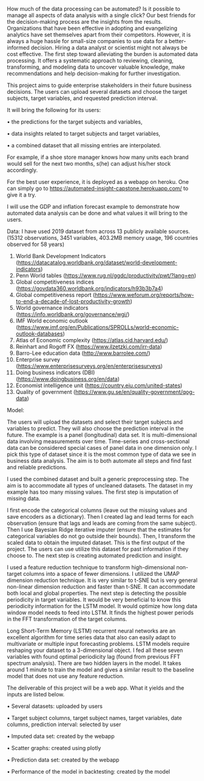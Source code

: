 How much of the data processing can be automated? Is it possible to manage all aspects of data analysis with a single click? Our best friends for the decision-making process are the insights from the results. Organizations that have been effective in adopting and evangelizing analytics have set themselves apart from their competitors. However, it is always a huge hassle for small-size companies to use data for a better-informed decision. Hiring a data analyst or scientist might not always be cost effective. The first step toward alleviating the burden is automated data processing. It offers a systematic approach to reviewing, cleaning, transforming, and modeling data to uncover valuable knowledge, make recommendations and help decision-making for further investigation.

This project aims to guide enterprise stakeholders in their future business decisions. The users can upload several datasets and choose the target subjects, target variables, and requested prediction interval.

It will bring the following for its users:

•	the predictions for the target subjects and variables,

•	data insights related to target subjects and target variables,

•	a combined dataset that all missing entries are interpolated.

For example, if a shoe store manager knows how many units each brand would sell for the next two months, s(he) can adjust his/her stock accordingly.

For the best user experience, it is deployed as a webapp on heroku. One can simply go to https://automated-insight-capstone.herokuapp.com/ to give it a try.

I will use the GDP and inflation forecast example to demonstrate how automated data analysis can be done and what values it will bring to the users.

Data: 
I have used 2019 dataset from across 13 publicly available sources. (15312 observations, 3451 variables, 403.2MB memory usage, 196 countries observed for 58 years)
1.	World Bank Development Indicators (https://datacatalog.worldbank.org/dataset/world-development-indicators)
2.	Penn World tables (https://www.rug.nl/ggdc/productivity/pwt/?lang=en)
3.	Global competitiveness indices (https://govdata360.worldbank.org/indicators/h93b3b7a4)
4.	Global competitiveness report (https://www.weforum.org/reports/how-to-end-a-decade-of-lost-productivity-growth)
5.	World governance indicators (https://info.worldbank.org/governance/wgi/)
6.	IMF World economic outlook (https://www.imf.org/en/Publications/SPROLLs/world-economic-outlook-databases)
7.	Atlas of Economic complexity (https://atlas.cid.harvard.edu/)
8.	Reinhart and Rogoff FX (https://www.ilzetzki.com/irr-data)
9.	Barro-Lee education data (http://www.barrolee.com/)
10.	Enterprise survey (https://www.enterprisesurveys.org/en/enterprisesurveys)
11.	Doing business indicators (DBI) (https://www.doingbusiness.org/en/data)
12.	Economist intelligence unit (https://country.eiu.com/united-states)
13.	Quality of government (https://www.gu.se/en/quality-government/qog-data)

Model:

The users will upload the datasets and select their target subjects and variables to predict. They will also choose the prediction interval in the future. The example is a panel (longitudinal) data set. It is multi-dimensional data involving measurements over time. Time-series and cross-sectional data can be considered special cases of panel data in one dimension only. I pick this type of dataset since it is the most common type of data we see in business data analysis. The aim is to both automate all steps and find fast and reliable predictions.

I used the combined dataset and built a generic preprocessing step. The aim is to accommodate all types of uncleaned datasets. The dataset in my example has too many missing values. The first step is imputation of missing data.

I first encode the categorical columns (leave out the missing values and save encoders as a dictionary). Then I created lag and lead terms for each observation (ensure that lags and leads are coming from the same subject). Then I use Bayesian Ridge iterative imputer (ensure that the estimates for categorical variables do not go outside their bounds). Then, I transform the scaled data to obtain the imputed dataset. This is the first output of the project. The users can use utilize this dataset for past information if they choose to. The next step is creating automated prediction and insight.

I used a feature reduction technique to transform high-dimensional non-target columns into a space of fewer dimensions. I utilized the UMAP dimension reduction technique. It is very similar to t-SNE but is very general non-linear dimension reduction and faster than t-SNE. It can accommodate both local and global properties. The next step is detecting the possible periodicity in target variables. It would be very beneficial to know this periodicity information for the LSTM model. It would optimize how long data window model needs to feed into LSTM. It finds the highest power periods in the FFT transformation of the target columns.

Long Short-Term Memory (LSTM) recurrent neural networks are an excellent algorithm for time series data that also can easily adapt to multivariate or multiple input forecasting problems. LSTM models require reshaping your dataset to a 3-dimensional object. I fed all these seven variables with found optimal periodicity lag (found from previous FFT spectrum analysis). There are two hidden layers in the model. It takes around 1 minute to train the model and gives a similar result to the baseline model that does not use any feature reduction.

The deliverable of this project will be a web app. What it yields and the inputs are listed below.

•	Several datasets: uploaded by users

•	Target subject columns, target subject names, target variables, date columns, prediction interval: selected by user

•	Imputed data set: created by the webapp

•	Scatter graphs: created using plotly

•	Prediction data set: created by the webapp

•	Performance of the model in backtesting: created by the model

